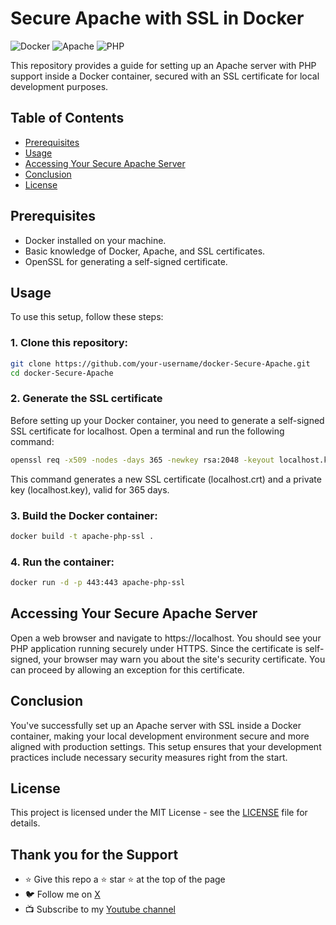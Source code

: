 # Secure Apache with SSL in Docker
![Docker](https://img.shields.io/badge/docker-%230db7ed.svg?style=for-the-badge&logo=docker&logoColor=white)
![Apache](https://img.shields.io/badge/apache-%23D42029.svg?style=for-the-badge&logo=apache&logoColor=white)
![PHP](https://img.shields.io/badge/php-%23777BB4.svg?style=for-the-badge&logo=php&logoColor=white)

This repository provides a guide for setting up an Apache server with PHP support inside a Docker container, secured with an SSL certificate for local development purposes. 

## Table of Contents
- [Prerequisites](#prerequisites)
- [Usage](#usage)
- [Accessing Your Secure Apache Server](#accessing-your-secure-apache-server)
- [Conclusion](#conclusion)
- [License](#license)

## Prerequisites
- Docker installed on your machine.
- Basic knowledge of Docker, Apache, and SSL certificates.
- OpenSSL for generating a self-signed certificate.

## Usage
To use this setup, follow these steps:

### 1. Clone this repository:

```bash
git clone https://github.com/your-username/docker-Secure-Apache.git
cd docker-Secure-Apache
```

### 2. Generate the SSL certificate  
Before setting up your Docker container, you need to generate a self-signed SSL certificate for localhost. Open a terminal and run the following command:
```bash
openssl req -x509 -nodes -days 365 -newkey rsa:2048 -keyout localhost.key -out localhost.crt -subj "/C=US/ST=YourState/L=YourCity/O=YourOrganization/CN=localhost"
```
This command generates a new SSL certificate (localhost.crt) and a private key (localhost.key), valid for 365 days.

### 3. Build the Docker container:
```bash
docker build -t apache-php-ssl .
```

### 4. Run the container:
```bash
docker run -d -p 443:443 apache-php-ssl
```

## Accessing Your Secure Apache Server
Open a web browser and navigate to https://localhost. You should see your PHP application running securely under HTTPS. Since the certificate is self-signed, your browser may warn you about the site's security certificate. You can proceed by allowing an exception for this certificate.

## Conclusion
You've successfully set up an Apache server with SSL inside a Docker container, making your local development environment secure and more aligned with production settings. This setup ensures that your development practices include necessary security measures right from the start.

## License
This project is licensed under the MIT License - see the [LICENSE](LICENSE) file for details.

## Thank you for the Support
- ⭐ Give this repo a ⭐ star ⭐ at the top of the page
- 🐦 Follow me on [X](https://twitter.com/tshenolo)
- 📺 Subscribe to my [Youtube channel](https://www.youtube.com/@tshenolo?sub_confirmation=1)













